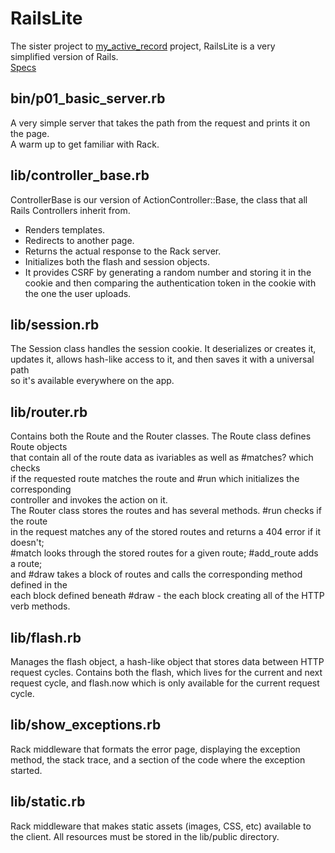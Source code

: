 # RailsLite
The sister project to [my_active_record](https://github.com/j-resilient/my_active_record) project, RailsLite is a very  
simplified version of Rails.  
[Specs](https://open.appacademy.io/learn/full-stack-online/rails/rails-lite-part-1)
## bin/p01_basic_server.rb
A very simple server that takes the path from the request and prints it on the page.  
A warm up to get familiar with Rack.
## lib/controller_base.rb
ControllerBase is our version of ActionController::Base, the class that all  
Rails Controllers inherit from.
- Renders templates.
- Redirects to another page.
- Returns the actual response to the Rack server.
- Initializes both the flash and session objects.
- It provides CSRF by generating a random number and storing it in the cookie and then comparing the authentication token in the cookie with the one the user uploads.
## lib/session.rb
The Session class handles the session cookie. It deserializes or creates it,  
updates it, allows hash-like access to it, and then saves it with a universal path  
so it's available everywhere on the app.
## lib/router.rb
Contains both the Route and the Router classes. The Route class defines Route objects  
that contain all of the route data as ivariables as well as #matches? which checks  
if the requested route matches the route and #run which initializes the corresponding  
controller and invokes the action on it.  
The Router class stores the routes and has several methods. #run checks if the route  
in the request matches any of the stored routes and returns a 404 error if it doesn't;  
#match looks through the stored routes for a given route; #add_route adds a route;  
and #draw takes a block of routes and calls the corresponding method defined in the  
each block defined beneath #draw - the each block creating all of the HTTP verb methods.
## lib/flash.rb
Manages the flash object, a hash-like object that stores data between HTTP request cycles. Contains both the flash, which lives for the current and next request cycle, and flash.now which is only available for the current request cycle.
## lib/show_exceptions.rb
Rack middleware that formats the error page, displaying the exception method, the stack trace, and a section of the code where the exception started.
## lib/static.rb
Rack middleware that makes static assets (images, CSS, etc) available to the client. All resources must be stored in the lib/public directory.